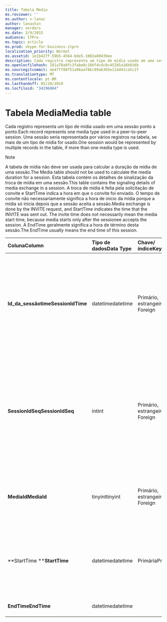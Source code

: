 ```yaml
---
title: Tabela Media
ms.reviewer: ''
ms.author: v-lanac
author: lanachin
manager: serdars
ms.date: 3/9/2015
audience: ITPro
ms.topic: article
ms.prod: skype-for-business-itpro
localization_priority: Normal
ms.assetid: 1e1b427f-59b5-4564-bde5-1002a80439ee
description: Cada registro representa um tipo de mídia usado em uma sessão ponto a ponto. Uma sessão seria representada por vários registros na tabela, se mais de um tipo de mídia for usado.
ms.openlocfilehash: 181a78a9fc3fabe8c166f4cdc8c452b5a16b016b
ms.sourcegitcommit: ab47ff88f51a96aaf8bc99a6303e114d41ca5c2f
ms.translationtype: MT
ms.contentlocale: pt-BR
ms.lasthandoff: 05/20/2019
ms.locfileid: "34296004"
---
```

# <a name="media-table"></a><span data-ttu-id="ec6e9-104">Tabela Media</span><span class="sxs-lookup"><span data-stu-id="ec6e9-104">Media table</span></span>
 
<span data-ttu-id="ec6e9-105">Cada registro representa um tipo de mídia usado em uma sessão ponto a ponto.</span><span class="sxs-lookup"><span data-stu-id="ec6e9-105">Each record represents one media type used in a peer-to-peer session.</span></span> <span data-ttu-id="ec6e9-106">Uma sessão seria representada por vários registros na tabela, se mais de um tipo de mídia for usado.</span><span class="sxs-lookup"><span data-stu-id="ec6e9-106">One session would be represented by multiple records in the table, if more than one media type is used.</span></span>
  
> [!NOTE]
> <span data-ttu-id="ec6e9-107">A tabela de mídia não deve ser usada para calcular a duração da mídia de uma sessão.</span><span class="sxs-lookup"><span data-stu-id="ec6e9-107">The Media table should not be used to calculate the media duration for a session.</span></span> <span data-ttu-id="ec6e9-108">Esta tabela contém os detalhes de sinalização da troca de mídia em uma sessão.</span><span class="sxs-lookup"><span data-stu-id="ec6e9-108">This table contains the signaling details of media exchange in a session.</span></span> <span data-ttu-id="ec6e9-109">A troca de mídia é feita pela solicitação de convite e StartTime indica a hora em que o convite foi enviado. O tempo de convite não necessariamente significa a hora de início da mídia porque a mídia só inicia depois que a sessão aceita a sessão.</span><span class="sxs-lookup"><span data-stu-id="ec6e9-109">Media exchange is done by the INVITE request, and StartTime indicates the time that the INVITE was sent out. The invite time does not necessarily mean the media start time, because media starts only after the sessionee accepts the session.</span></span> <span data-ttu-id="ec6e9-110">A EndTime geralmente significa a hora de término desta sessão.</span><span class="sxs-lookup"><span data-stu-id="ec6e9-110">The EndTime usually means the end time of this session.</span></span> 
  
|<span data-ttu-id="ec6e9-111">**Coluna**</span><span class="sxs-lookup"><span data-stu-id="ec6e9-111">**Column**</span></span>|<span data-ttu-id="ec6e9-112">**Tipo de dados**</span><span class="sxs-lookup"><span data-stu-id="ec6e9-112">**Data Type**</span></span>|<span data-ttu-id="ec6e9-113">**Chave/índice**</span><span class="sxs-lookup"><span data-stu-id="ec6e9-113">**Key/Index**</span></span>|<span data-ttu-id="ec6e9-114">**Detalhes**</span><span class="sxs-lookup"><span data-stu-id="ec6e9-114">**Details**</span></span>|
|:-----|:-----|:-----|:-----|
|<span data-ttu-id="ec6e9-115">**Id_da_sessãotime**</span><span class="sxs-lookup"><span data-stu-id="ec6e9-115">**SessionIdTime**</span></span> <br/> |<span data-ttu-id="ec6e9-116">datetime</span><span class="sxs-lookup"><span data-stu-id="ec6e9-116">datetime</span></span>  <br/> |<span data-ttu-id="ec6e9-117">Primário, estrangeiro</span><span class="sxs-lookup"><span data-stu-id="ec6e9-117">Primary, Foreign</span></span>  <br/> |<span data-ttu-id="ec6e9-118">Tempo de solicitação de sessão.</span><span class="sxs-lookup"><span data-stu-id="ec6e9-118">Time of session request.</span></span> <span data-ttu-id="ec6e9-119">Usado em conjunto com o **SessionIdSeq** para identificar exclusivamente uma sessão.</span><span class="sxs-lookup"><span data-stu-id="ec6e9-119">Used in conjunction with **SessionIdSeq** to uniquely identify a session.</span></span> <span data-ttu-id="ec6e9-120">Consulte a [tabela de diálogos no Skype for Business Server 2015](dialogs.md) para obter mais informações.</span><span class="sxs-lookup"><span data-stu-id="ec6e9-120">See the [Dialogs table in Skype for Business Server 2015](dialogs.md) for more information.</span></span> <br/> |
|<span data-ttu-id="ec6e9-121">**SessionIdSeq**</span><span class="sxs-lookup"><span data-stu-id="ec6e9-121">**SessionIdSeq**</span></span> <br/> |<span data-ttu-id="ec6e9-122">int</span><span class="sxs-lookup"><span data-stu-id="ec6e9-122">int</span></span>  <br/> |<span data-ttu-id="ec6e9-123">Primário, estrangeiro</span><span class="sxs-lookup"><span data-stu-id="ec6e9-123">Primary, Foreign</span></span>  <br/> |<span data-ttu-id="ec6e9-124">Número de identificação para identificar a sessão.</span><span class="sxs-lookup"><span data-stu-id="ec6e9-124">ID number to identify the session.</span></span> <span data-ttu-id="ec6e9-125">Usado em conjunto com \*\*\*\* a identificação_da_sessãotime para identificar exclusivamente uma sessão.</span><span class="sxs-lookup"><span data-stu-id="ec6e9-125">Used in conjunction with **SessionIdTime** to uniquely identify a session.</span></span> <span data-ttu-id="ec6e9-126">Consulte a [tabela de diálogos no Skype for Business Server 2015](dialogs.md) para obter mais informações.</span><span class="sxs-lookup"><span data-stu-id="ec6e9-126">See the [Dialogs table in Skype for Business Server 2015](dialogs.md) for more information.</span></span> <br/> |
|<span data-ttu-id="ec6e9-127">**MediaId**</span><span class="sxs-lookup"><span data-stu-id="ec6e9-127">**MediaId**</span></span> <br/> |<span data-ttu-id="ec6e9-128">tinyint</span><span class="sxs-lookup"><span data-stu-id="ec6e9-128">tinyint</span></span>  <br/> |<span data-ttu-id="ec6e9-129">Primário, estrangeiro</span><span class="sxs-lookup"><span data-stu-id="ec6e9-129">Primary, Foreign</span></span>  <br/> |<span data-ttu-id="ec6e9-130">Número exclusivo que identifica esse tipo de mídia.</span><span class="sxs-lookup"><span data-stu-id="ec6e9-130">Unique number identifying this media type.</span></span> <span data-ttu-id="ec6e9-131">Consulte a [tabela medialist](medialist.md) para obter mais informações.</span><span class="sxs-lookup"><span data-stu-id="ec6e9-131">See the [MediaList table](medialist.md) for more information.</span></span> <br/> |
|<span data-ttu-id="ec6e9-132">**StartTime **</span><span class="sxs-lookup"><span data-stu-id="ec6e9-132">**StartTime**</span></span> <br/> |<span data-ttu-id="ec6e9-133">datetime</span><span class="sxs-lookup"><span data-stu-id="ec6e9-133">datetime</span></span>  <br/> |<span data-ttu-id="ec6e9-134">Primária</span><span class="sxs-lookup"><span data-stu-id="ec6e9-134">Primary</span></span>  <br/> |<span data-ttu-id="ec6e9-135">Esta é a hora em que uma solicitação de mídia foi enviada, e não a hora de início da mídia real.</span><span class="sxs-lookup"><span data-stu-id="ec6e9-135">This is the time that a media request was sent out, not the real media start time.</span></span> <span data-ttu-id="ec6e9-136">**StartTime** inclui o tempo de configuração da sessão.</span><span class="sxs-lookup"><span data-stu-id="ec6e9-136">**StartTime** includes the session setup time.</span></span> <br/> |
|<span data-ttu-id="ec6e9-137">**EndTime**</span><span class="sxs-lookup"><span data-stu-id="ec6e9-137">**EndTime**</span></span> <br/> |<span data-ttu-id="ec6e9-138">datetime</span><span class="sxs-lookup"><span data-stu-id="ec6e9-138">datetime</span></span>  <br/> ||<span data-ttu-id="ec6e9-139">Esta é a hora de término da sessão.</span><span class="sxs-lookup"><span data-stu-id="ec6e9-139">This is the end time of the session.</span></span>  <br/> |
   

